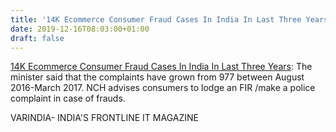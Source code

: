 ```yaml
---
title: '14K Ecommerce Consumer Fraud Cases In India In Last Three Years'
date: 2019-12-16T08:03:00+01:00
draft: false
---
```


[14K Ecommerce Consumer Fraud Cases In India In Last Three Years](https://varindia.com/news/14k-ecommerce-consumer-fraud-cases-in-india-in-last-three-years#.XfcsGmKhYOQ.blogger): The minister said that the complaints have grown from 977 between August 2016-March 2017. NCH advises consumers to lodge an FIR /make a police complaint in case of frauds.  
  
VARINDIA- INDIA'S FRONTLINE IT MAGAZINE